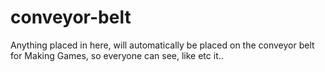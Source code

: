 # conveyor-belt
Anything placed in here, will automatically be placed on the conveyor belt for Making Games, so everyone can see, like etc it..
